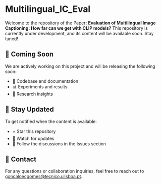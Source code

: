 # Multilingual_IC_Eval

Welcome to the repository of the Paper: **Evaluation of Multilingual Image Captioning: How far can we get with CLIP models?** 
This repository is currently under development, and its content will be available soon. Stay tuned!

## 📅 Coming Soon
We are actively working on this project and will be releasing the following soon:
- 📂 Codebase and documentation  
- 📊 Experiments and results  
- 📜 Research insights  

## 🔔 Stay Updated
To get notified when the content is available:
- ⭐ Star this repository  
- 🔔 Watch for updates  
- 📝 Follow the discussions in the Issues section  

## 📩 Contact
For any questions or collaboration inquiries, feel free to reach out to goncaloecgomes@tecnico.ulisboa.pt.
